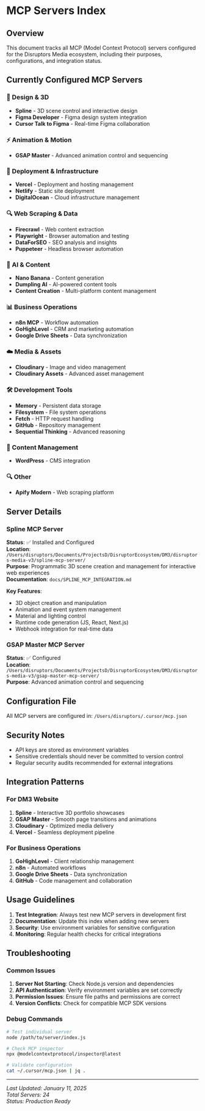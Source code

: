# MCP Servers Index

## Overview

This document tracks all MCP (Model Context Protocol) servers configured for the Disruptors Media ecosystem, including their purposes, configurations, and integration status.

## Currently Configured MCP Servers

### 🎨 Design & 3D
- **Spline** - 3D scene control and interactive design
- **Figma Developer** - Figma design system integration
- **Cursor Talk to Figma** - Real-time Figma collaboration

### ⚡ Animation & Motion
- **GSAP Master** - Advanced animation control and sequencing

### 🚀 Deployment & Infrastructure
- **Vercel** - Deployment and hosting management
- **Netlify** - Static site deployment
- **DigitalOcean** - Cloud infrastructure management

### 🔍 Web Scraping & Data
- **Firecrawl** - Web content extraction
- **Playwright** - Browser automation and testing
- **DataForSEO** - SEO analysis and insights
- **Puppeteer** - Headless browser automation

### 🤖 AI & Content
- **Nano Banana** - Content generation
- **Dumpling AI** - AI-powered content tools
- **Content Creation** - Multi-platform content management

### 📊 Business Operations
- **n8n MCP** - Workflow automation
- **GoHighLevel** - CRM and marketing automation
- **Google Drive Sheets** - Data synchronization

### ☁️ Media & Assets
- **Cloudinary** - Image and video management
- **Cloudinary Assets** - Advanced asset management

### 🛠️ Development Tools
- **Memory** - Persistent data storage
- **Filesystem** - File system operations
- **Fetch** - HTTP request handling
- **GitHub** - Repository management
- **Sequential Thinking** - Advanced reasoning

### 📝 Content Management
- **WordPress** - CMS integration

### 🔍 Other
- **Apify Modern** - Web scraping platform

## Server Details

### Spline MCP Server
**Status**: ✅ Installed and Configured  
**Location**: `/Users/disruptors/Documents/ProjectsD/DisruptorEcosystem/DM3/disruptors-media-v3/spline-mcp-server/`  
**Purpose**: Programmatic 3D scene creation and management for interactive web experiences  
**Documentation**: `docs/SPLINE_MCP_INTEGRATION.md`

**Key Features**:
- 3D object creation and manipulation
- Animation and event system management
- Material and lighting control
- Runtime code generation (JS, React, Next.js)
- Webhook integration for real-time data

### GSAP Master MCP Server
**Status**: ✅ Configured  
**Location**: `/Users/disruptors/Documents/ProjectsD/DisruptorEcosystem/DM3/disruptors-media-v3/gsap-master-mcp-server/`  
**Purpose**: Advanced animation control and sequencing

## Configuration File

All MCP servers are configured in: `/Users/disruptors/.cursor/mcp.json`

## Security Notes

- API keys are stored as environment variables
- Sensitive credentials should never be committed to version control
- Regular security audits recommended for external integrations

## Integration Patterns

### For DM3 Website
1. **Spline** - Interactive 3D portfolio showcases
2. **GSAP Master** - Smooth page transitions and animations
3. **Cloudinary** - Optimized media delivery
4. **Vercel** - Seamless deployment pipeline

### For Business Operations
1. **GoHighLevel** - Client relationship management
2. **n8n** - Automated workflows
3. **Google Drive Sheets** - Data synchronization
4. **GitHub** - Code management and collaboration

## Usage Guidelines

1. **Test Integration**: Always test new MCP servers in development first
2. **Documentation**: Update this index when adding new servers
3. **Security**: Use environment variables for sensitive configuration
4. **Monitoring**: Regular health checks for critical integrations

## Troubleshooting

### Common Issues
1. **Server Not Starting**: Check Node.js version and dependencies
2. **API Authentication**: Verify environment variables are set correctly
3. **Permission Issues**: Ensure file paths and permissions are correct
4. **Version Conflicts**: Check for compatible MCP SDK versions

### Debug Commands
```bash
# Test individual server
node /path/to/server/index.js

# Check MCP inspector
npx @modelcontextprotocol/inspector@latest

# Validate configuration
cat ~/.cursor/mcp.json | jq .
```

---

*Last Updated: January 11, 2025*  
*Total Servers: 24*  
*Status: Production Ready*
